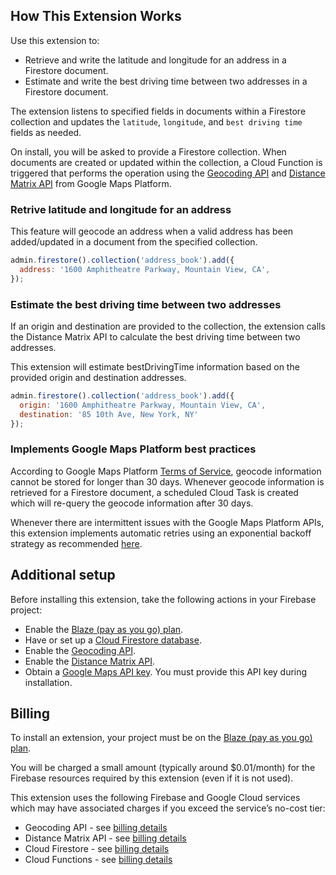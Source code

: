 ## How This Extension Works

Use this extension to:
* Retrieve and write the latitude and longitude for an address in a Firestore document.
* Estimate and write the best driving time between two addresses in a Firestore document.

The extension listens to specified fields in documents within a Firestore collection and updates the `latitude`, `longitude`, and `best driving time` fields as needed.

On install, you will be asked to provide a Firestore collection. When documents are created or updated within the collection, a Cloud Function is triggered that performs the operation using the [Geocoding API](https://developers.google.com/maps/documentation/geocoding/overview) and [Distance Matrix API](https://developers.google.com/maps/documentation/distance-matrix/overview) from Google Maps Platform.

### Retrive latitude and longitude for an address

This feature will geocode an address when a valid address has been added/updated in a document from the specified collection.

```javascript
admin.firestore().collection('address_book').add({
  address: '1600 Amphitheatre Parkway, Mountain View, CA',
});
```

### Estimate the best driving time between two addresses

If an origin and destination are provided to the collection, the extension calls the Distance Matrix API to calculate the best driving time between two addresses.

This extension will estimate bestDrivingTime information based on the provided origin and destination addresses.

```javascript
admin.firestore().collection('address_book').add({
  origin: '1600 Amphitheatre Parkway, Mountain View, CA',
  destination: '85 10th Ave, New York, NY' 
});
```

### Implements Google Maps Platform best practices

According to Google Maps Platform [Terms of Service](https://cloud.google.com/maps-platform/terms/maps-service-terms), geocode information cannot be stored for longer than 30 days. Whenever geocode information is retrieved for a Firestore document, a scheduled Cloud Task is created which will re-query the geocode information after 30 days.

Whenever there are intermittent issues with the Google Maps Platform APIs, this extension implements automatic retries using an exponential backoff strategy as recommended [here](https://developers.google.com/maps/documentation/routes/web-service-best-practices#exponential-backoff).

## Additional setup

Before installing this extension, take the following actions in your Firebase project:
* Enable the [Blaze (pay as you go) plan](https://firebase.google.com/docs/projects/billing/firebase-pricing-plans#blaze-pricing-plan).
* Have or set up a [Cloud Firestore database](https://firebase.google.com/docs/firestore/quickstart).
* Enable the [Geocoding API](https://developers.google.com/maps/documentation/geocoding/cloud-setup).
* Enable the [Distance Matrix API](https://developers.google.com/maps/documentation/distance-matrix/cloud-setup#enabling-apis).
* Obtain a [Google Maps API key](https://developers.google.com/maps/documentation/geocoding/get-api-key). You must provide this API key during installation.

## Billing

To install an extension, your project must be on the [Blaze (pay as you go) plan](https://firebase.google.com/docs/projects/billing/firebase-pricing-plans#blaze-pricing-plan).

You will be charged a small amount (typically around $0.01/month) for the Firebase resources required by this extension (even if it is not used).

This extension uses the following Firebase and Google Cloud services which may have associated charges if you exceed the service’s no-cost tier:

* Geocoding API - see [billing details](https://developers.google.com/maps/documentation/geocoding/usage-and-billing)
* Distance Matrix API - see [billing details](https://developers.google.com/maps/documentation/distance-matrix/usage-and-billing)
* Cloud Firestore - see [billing details](https://firebase.google.com/docs/firestore/pricing)
* Cloud Functions - see [billing details](https://cloud.google.com/functions/pricing)
